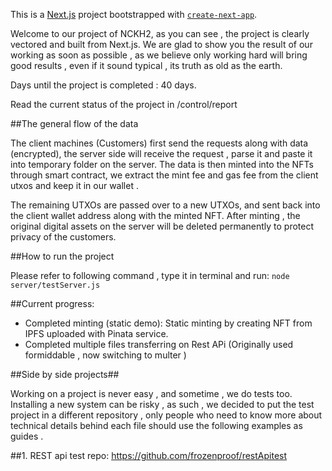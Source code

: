 This is a [Next.js](https://nextjs.org/) project bootstrapped with [`create-next-app`](https://github.com/vercel/next.js/tree/canary/packages/create-next-app).

Welcome to our project of NCKH2, as you can see , the project is clearly vectored and built from Next.js. 
We are glad to show you the result of our working as soon as possible , as we believe only working hard will bring good results , even if it sound typical , its truth as old as the earth.

Days until the project is completed : 40 days.

Read the current status of the project in /control/report

##The general flow of the data 

The client machines (Customers) first send the requests along with data (encrypted), the server side will receive the request , parse it and paste it into temporary folder on the server. The data is then minted into the NFTs through smart contract, we extract the mint fee and gas fee from the client utxos and keep it in our wallet .

The remaining UTXOs are passed over to a new UTXOs, and sent back into the client wallet address along with the minted NFT. After minting , the original digital assets on the server will be deleted permanently to protect privacy of the customers.

##How to run the project

Please refer to following command , type it in terminal and run:
```node server/testServer.js ```

##Current progress:

- Completed minting (static demo): Static minting by creating NFT from IPFS uploaded with Pinata service.
- Completed multiple files transferring on Rest APi (Originally used formiddable , now switching to multer )



##Side by side projects##

Working on a project is never easy , and sometime , we do tests too. Installing a new system can be risky , as such , we decided to put the test project in a different repository , only people who need to know more about technical details behind each file should use the following examples as guides .

##1. REST api test repo:
https://github.com/frozenproof/restApitest